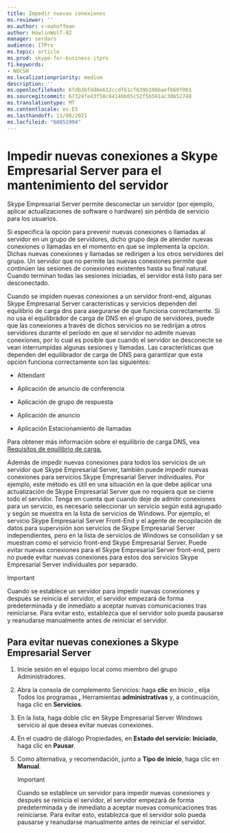 ```yaml
---
title: Impedir nuevas conexiones
ms.reviewer: ''
ms.author: v-mahoffman
author: HowlinWolf-92
manager: serdars
audience: ITPro
ms.topic: article
ms.prod: skype-for-business-itpro
f1.keywords:
- NOCSH
ms.localizationpriority: medium
description: ''
ms.openlocfilehash: 6fdb3bfdd8e612ccdf61cf639b106baefb60f061
ms.sourcegitcommit: 67324fe43f50c8414bb65c52f5b561ac30b52748
ms.translationtype: MT
ms.contentlocale: es-ES
ms.lasthandoff: 11/08/2021
ms.locfileid: "60851994"
---
```

# <a name="preventing-new-connections-to-skype-for-business-server-for-server-maintenance"></a>Impedir nuevas conexiones a Skype Empresarial Server para el mantenimiento del servidor


Skype Empresarial Server permite desconectar un servidor (por ejemplo, aplicar actualizaciones de software o hardware) sin pérdida de servicio para los usuarios.

Si especifica la opción para prevenir nuevas conexiones o llamadas al servidor en un grupo de servidores, dicho grupo deja de atender nuevas conexiones o llamadas en el momento en que se implementa la opción. Dichas nuevas conexiones y llamadas se redirigen a los otros servidores del grupo. Un servidor que no permite las nuevas conexiones permite que continúen las sesiones de conexiones existentes hasta su final natural. Cuando terminan todas las sesiones iniciadas, el servidor está listo para ser desconectado.

Cuando se impiden nuevas conexiones a un servidor front-end, algunas Skype Empresarial Server características y servicios dependen del equilibrio de carga dns para asegurarse de que funciona correctamente. Si no usa el equilibrador de carga de DNS en el grupo de servidores, puede que las conexiones a través de dichos servicios no se redirijan a otros servidores durante el período en que el servidor no admite nuevas conexiones, por lo cual es posible que cuando el servidor se desconecte se vean interrumpidas algunas sesiones y llamadas. Las características que dependen del equilibrador de carga de DNS para garantizar que esta opción funciona correctamente son las siguientes:

  - Attendant

  - Aplicación de anuncio de conferencia

  - Aplicación de grupo de respuesta

  - Aplicación de anuncio

  - Aplicación Estacionamiento de llamadas

Para obtener más información sobre el equilibrio de carga DNS, vea [Requisitos de equilibrio de carga.](../../plan-your-deployment/network-requirements/load-balancing.md)

Además de impedir nuevas conexiones para todos los servicios de un servidor que Skype Empresarial Server, también puede impedir nuevas conexiones para servicios Skype Empresarial Server individuales. Por ejemplo, este método es útil en una situación en la que debe aplicar una actualización de Skype Empresarial Server que no requiera que se cierre todo el servidor. Tenga en cuenta que cuando deje de admitir conexiones para un servicio, es necesario seleccionar un servicio según está agrupado y según se muestra en la lista de servicios de Windows. Por ejemplo, el servicio Skype Empresarial Server Front-End y el agente de recopilación de datos para supervisión son servicios de Skype Empresarial Server independientes, pero en la lista de servicios de Windows se consolidan y se muestran como el servicio front-end Skype Empresarial Server. Puede evitar nuevas conexiones para el Skype Empresarial Server front-end, pero no puede evitar nuevas conexiones para estos dos servicios Skype Empresarial Server individuales por separado.

> [!IMPORTANT]
> Cuando se establece un servidor para impedir nuevas conexiones y después se reinicia el servidor, el servidor empezará de forma predeterminada y de inmediato a aceptar nuevas comunicaciones tras reiniciarse. Para evitar esto, establezca que el servidor solo pueda pausarse y reanudarse manualmente antes de reiniciar el servidor.

## <a name="to-prevent-new-connections-to-skype-for-business-server"></a>Para evitar nuevas conexiones a Skype Empresarial Server

1.  Inicie sesión en el equipo local como miembro del grupo Administradores.

2.  Abra la consola de complemento Servicios: haga **clic** en Inicio , elija Todos los programas **,** Herramientas **administrativas** y, a continuación, haga clic en **Servicios**.

3.  En la lista, haga doble clic en Skype Empresarial Server Windows servicio al que desea evitar nuevas conexiones.

4.  En el cuadro de diálogo Propiedades, en **Estado del servicio: Iniciado**, haga clic en **Pausar**.

5.  Como alternativa, y recomendación, junto a **Tipo de inicio**, haga clic en **Manual**.
    
    > [!IMPORTANT]
    > Cuando se establece un servidor para impedir nuevas conexiones y después se reinicia el servidor, el servidor empezará de forma predeterminada y de inmediato a aceptar nuevas comunicaciones tras reiniciarse. Para evitar esto, establezca que el servidor solo pueda pausarse y reanudarse manualmente antes de reiniciar el servidor.
